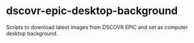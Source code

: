 # dscovr-epic-desktop-background
 Scripts to download latest images from DSCOVR EPIC and set as computer desktop background.
